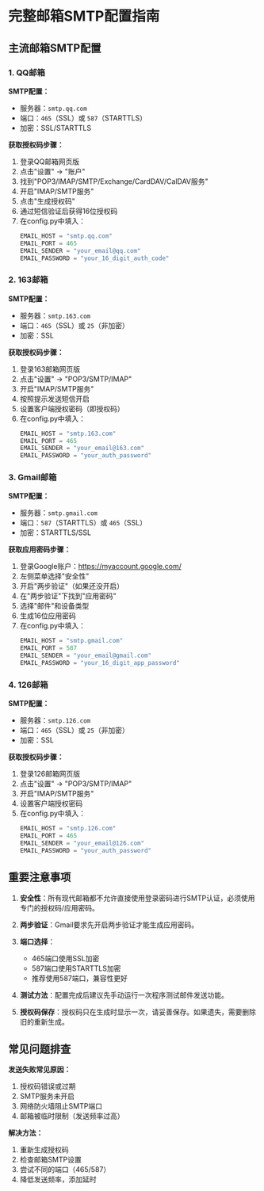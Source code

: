 # 完整邮箱SMTP配置指南

## 主流邮箱SMTP配置

### 1. QQ邮箱
**SMTP配置：**
- 服务器：`smtp.qq.com`
- 端口：`465`（SSL）或 `587`（STARTTLS）
- 加密：SSL/STARTTLS

**获取授权码步骤：**
1. 登录QQ邮箱网页版
2. 点击"设置" → "账户"
3. 找到"POP3/IMAP/SMTP/Exchange/CardDAV/CalDAV服务"
4. 开启"IMAP/SMTP服务"
5. 点击"生成授权码"
6. 通过短信验证后获得16位授权码
7. 在config.py中填入：
   ```python
   EMAIL_HOST = "smtp.qq.com"
   EMAIL_PORT = 465
   EMAIL_SENDER = "your_email@qq.com"
   EMAIL_PASSWORD = "your_16_digit_auth_code"
   ```

### 2. 163邮箱
**SMTP配置：**
- 服务器：`smtp.163.com`
- 端口：`465`（SSL）或 `25`（非加密）
- 加密：SSL

**获取授权码步骤：**
1. 登录163邮箱网页版
2. 点击"设置" → "POP3/SMTP/IMAP"
3. 开启"IMAP/SMTP服务"
4. 按照提示发送短信开启
5. 设置客户端授权密码（即授权码）
6. 在config.py中填入：
   ```python
   EMAIL_HOST = "smtp.163.com"
   EMAIL_PORT = 465
   EMAIL_SENDER = "your_email@163.com"
   EMAIL_PASSWORD = "your_auth_password"
   ```

### 3. Gmail邮箱
**SMTP配置：**
- 服务器：`smtp.gmail.com`
- 端口：`587`（STARTTLS）或 `465`（SSL）
- 加密：STARTTLS/SSL

**获取应用密码步骤：**
1. 登录Google账户：https://myaccount.google.com/
2. 左侧菜单选择"安全性"
3. 开启"两步验证"（如果还没开启）
4. 在"两步验证"下找到"应用密码"
5. 选择"邮件"和设备类型
6. 生成16位应用密码
7. 在config.py中填入：
   ```python
   EMAIL_HOST = "smtp.gmail.com"
   EMAIL_PORT = 587
   EMAIL_SENDER = "your_email@gmail.com"
   EMAIL_PASSWORD = "your_16_digit_app_password"
   ```

### 4. 126邮箱
**SMTP配置：**
- 服务器：`smtp.126.com`
- 端口：`465`（SSL）或 `25`（非加密）
- 加密：SSL

**获取授权码步骤：**
1. 登录126邮箱网页版
2. 点击"设置" → "POP3/SMTP/IMAP"
3. 开启"IMAP/SMTP服务"
4. 设置客户端授权密码
5. 在config.py中填入：
   ```python
   EMAIL_HOST = "smtp.126.com"
   EMAIL_PORT = 465
   EMAIL_SENDER = "your_email@126.com"
   EMAIL_PASSWORD = "your_auth_password"
   ```

## 重要注意事项

1. **安全性**：所有现代邮箱都不允许直接使用登录密码进行SMTP认证，必须使用专门的授权码/应用密码。

2. **两步验证**：Gmail要求先开启两步验证才能生成应用密码。

3. **端口选择**：
   - 465端口使用SSL加密
   - 587端口使用STARTTLS加密
   - 推荐使用587端口，兼容性更好

4. **测试方法**：配置完成后建议先手动运行一次程序测试邮件发送功能。

5. **授权码保存**：授权码只在生成时显示一次，请妥善保存。如果遗失，需要删除旧的重新生成。

## 常见问题排查

**发送失败常见原因：**
1. 授权码错误或过期
2. SMTP服务未开启
3. 网络防火墙阻止SMTP端口
4. 邮箱被临时限制（发送频率过高）

**解决方法：**
1. 重新生成授权码
2. 检查邮箱SMTP设置
3. 尝试不同的端口（465/587）
4. 降低发送频率，添加延时
